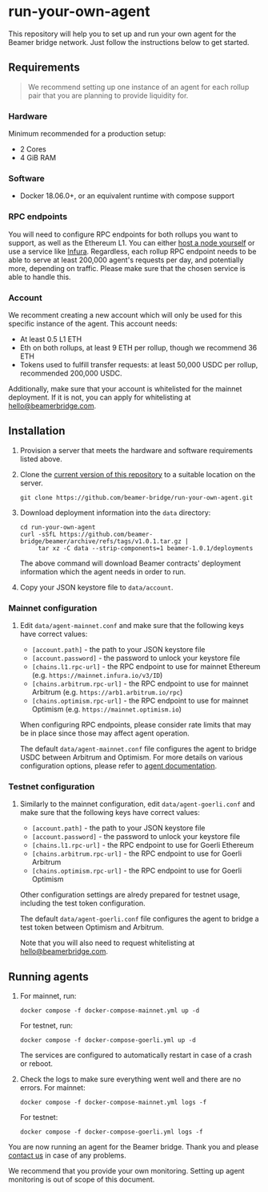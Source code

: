 # run-your-own-agent

This repository will help you to set up and run your own agent for the Beamer
bridge network. Just follow the instructions below to get started.

## Requirements

> We recommend setting up one instance of an agent for each rollup pair that you
> are planning to provide liquidity for.

### Hardware

Minimum recommended for a production setup:
* 2 Cores
* 4 GiB RAM

### Software
* Docker 18.06.0+, or an equivalent runtime with compose support

### RPC endpoints

You will need to configure RPC endpoints for both rollups you want to support,
as well as the Ethereum L1. You can either [host a node
yourself](https://ethereum.org/en/developers/docs/nodes-and-clients/run-a-node/)
or use a service like [Infura](https://infura.io/). Regardless, each rollup RPC
endpoint needs to be able to serve at least 200,000 agent's requests per day,
and potentially more, depending on traffic. Please make sure that the chosen
service is able to handle this.

### Account

We recomment creating a new account which will only be used for this specific
instance of the agent. This account needs:
* At least 0.5 L1 ETH
* Eth on both rollups, at least 9 ETH per rollup, though we recommend 36 ETH
* Tokens used to fulfill transfer requests: at least 50,000 USDC per rollup,
  recommended 200,000 USDC.

Additionally, make sure that your account is whitelisted for the mainnet deployment.
If it is not, you can apply for whitelisting at hello@beamerbridge.com.


## Installation
1. Provision a server that meets the hardware and software requirements listed
   above.

1. Clone the [current version of this
   repository](https://github.com/beamer-bridge/run-your-own-agent) to
   a suitable location on the server.

   ```shell
   git clone https://github.com/beamer-bridge/run-your-own-agent.git
   ```

1. Download deployment information into the `data` directory:

    ```shell
    cd run-your-own-agent
    curl -sSfL https://github.com/beamer-bridge/beamer/archive/refs/tags/v1.0.1.tar.gz |
         tar xz -C data --strip-components=1 beamer-1.0.1/deployments
    ```

    The above command will download Beamer contracts' deployment information which the
    agent needs in order to run.

1. Copy your JSON keystore file to `data/account`.


### Mainnet configuration

1. Edit `data/agent-mainnet.conf` and make sure that the following keys have correct values:

   - `[account.path]` - the path to your JSON keystore file
   - `[account.password]` - the password to unlock your keystore file
   - `[chains.l1.rpc-url]` - the RPC endpoint to use for mainnet Ethereum (e.g. `https://mainnet.infura.io/v3/ID`)
   - `[chains.arbitrum.rpc-url]` - the RPC endpoint to use for mainnet Arbitrum (e.g. `https://arb1.arbitrum.io/rpc`)
   - `[chains.optimism.rpc-url]` - the RPC endpoint to use for mainnet Optimism (e.g. `https://mainnet.optimism.io`)

   When configuring RPC endpoints, please consider rate limits that may be in
   place since those may affect agent operation.

   The default `data/agent-mainnet.conf` file configures the agent to bridge USDC
   between Arbitrum and Optimism. For more details on various configuration options, please
   refer to [agent documentation](https://docs.beamerbridge.com/configuration.html).


### Testnet configuration

1. Similarly to the mainnet configuration, edit `data/agent-goerli.conf` and make
   sure that the following keys have correct values:

   - `[account.path]` - the path to your JSON keystore file
   - `[account.password]` - the password to unlock your keystore file
   - `[chains.l1.rpc-url]` - the RPC endpoint to use for Goerli Ethereum
   - `[chains.arbitrum.rpc-url]` - the RPC endpoint to use for Goerli Arbitrum
   - `[chains.optimism.rpc-url]` - the RPC endpoint to use for Goerli Optimism

   Other configuration settings are alredy prepared for testnet usage,
   including the test token configuration.

   The default `data/agent-goerli.conf` file configures the agent to bridge a
   test token between Optimism and Arbitrum.

   Note that you will also need to request whitelisting at hello@beamerbridge.com.

## Running agents

1. For mainnet, run:

   ```
   docker compose -f docker-compose-mainnet.yml up -d
   ```

   For testnet, run:

   ```
   docker compose -f docker-compose-goerli.yml up -d
   ```

   The services are configured to automatically restart in case of a crash or reboot.

1. Check the logs to make sure everything went well and there are no errors.
   For mainnet:

   ```
   docker compose -f docker-compose-mainnet.yml logs -f
   ```

   For testnet:

   ```
   docker compose -f docker-compose-goerli.yml logs -f
   ```

You are now running an agent for the Beamer bridge. Thank you and please
[contact us](mailto:contact@beamerbridge.com) in case of any problems.

We recommend that you provide your own monitoring. Setting up agent monitoring
is out of scope of this document.
